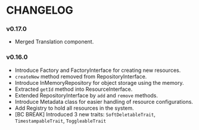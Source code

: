 CHANGELOG
=========

### v0.17.0

* Merged Translation component.

### v0.16.0

* Introduce Factory and FactoryInterface for creating new resources.
* ``createNew`` method removed from RepositoryInterface.
* Introduce InMemoryRepository for object storage using the memory.
* Extracted ``getId`` method into ResourceInterface.
* Extended RepositoryInterface by ``add`` and ``remove`` methods.
* Introduce Metadata class for easier handling of resource configurations.
* Add Registry to hold all resources in the system.
* [BC BREAK] Introduced 3 new traits: `SoftDeletableTrait`, `TimestampableTrait`, `ToggleableTrait`
